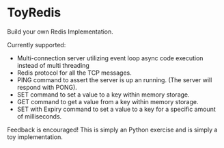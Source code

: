 # ToyRedis
Build your own Redis Implementation.

Currently supported:
* Multi-connection server utilizing event loop async code execution instead of multi threading
* Redis protocol for all the TCP messages.
* PING command to assert the server is up an running. (The server will respond with PONG).
* SET command to set a value to a key within memory storage.
* GET command to get a value from a key within memory storage.
* SET with Expiry command to set a value to a key for a specific amount of milliseconds.

Feedback is encouraged! This is simply an Python exercise and is simply a toy implementation.
